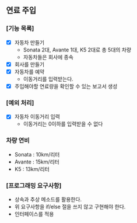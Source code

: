 ## 연료 주입

### [기능 목록]
* [x] 자동차 만들기
    - Sonata 2대, Avante 1대, K5 2대로 총 5대의 차량
    - 자동차들은 회사에 종속
* [x] 회사를 만들기
* [x] 자동차를 예약
    - 이동거리를 입력받는다.
* [x] 주입해야할 연료량을 확인할 수 있는 보고서 생성

### [예외 처리]
* [x] 자동차 이동거리 입력
  - 이동거리는 0이하를 입력받을 수 없다
  
### 차량 연비
* Sonata : 10km/리터
* Avante : 15km/리터
* K5 : 13km/리터

### [프로그래밍 요구사항]
- 상속과 추상 메소드를 활용한다.
- 위 요구사항을 if/else 절을 쓰지 않고 구현해야 한다.
- 인터페이스를 적용